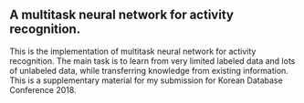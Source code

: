 ## A multitask neural network for activity recognition.

This is the implementation of multitask neural network for activity recognition.
The main task is to learn from very limited labeled data and lots of unlabeled data, while transferring knowledge from existing information.
This is a supplementary material for my submission for Korean Database Conference 2018.